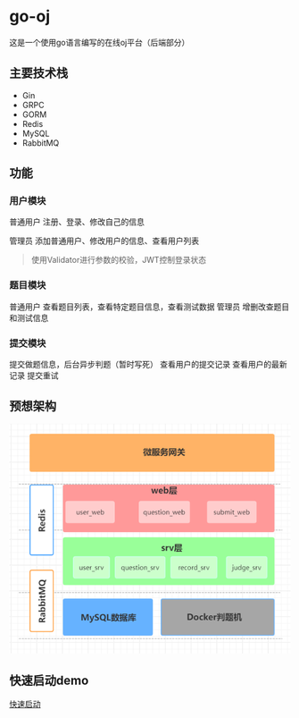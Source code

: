 # go-oj
这是一个使用go语言编写的在线oj平台（后端部分）


## 主要技术栈
- Gin
- GRPC
- GORM
- Redis
- MySQL
- RabbitMQ

## 功能
### 用户模块
普通用户 注册、登录、修改自己的信息

管理员 添加普通用户、修改用户的信息、查看用户列表

> 使用Validator进行参数的校验，JWT控制登录状态
### 题目模块
普通用户 查看题目列表，查看特定题目信息，查看测试数据
管理员   增删改查题目和测试信息

### 提交模块
提交做题信息，后台异步判题（暂时写死）
查看用户的提交记录
查看用户的最新记录
提交重试
###
## 预想架构

![架构图](img.png)


## 快速启动demo
[快速启动](introduction.md)